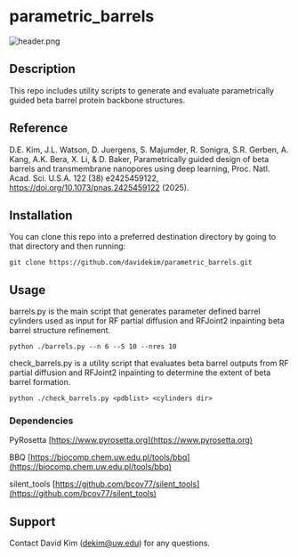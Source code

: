 # parametric_barrels

![header.png](./header.png)

## Description
This repo includes utility scripts to generate and evaluate parametrically guided beta barrel protein backbone structures.

## Reference
D.E. Kim, J.L. Watson, D. Juergens, S. Majumder, R. Sonigra, S.R. Gerben, A. Kang, A.K. Bera, X. Li, & D. Baker, Parametrically guided design of beta barrels and transmembrane nanopores using deep learning, Proc. Natl. Acad. Sci. U.S.A. 122 (38) e2425459122, https://doi.org/10.1073/pnas.2425459122 (2025).

## Installation
You can clone this repo into a preferred destination directory by going to that directory and then running:

`git clone https://github.com/davidekim/parametric_barrels.git`

## Usage
barrels.py is the main script that generates parameter defined barrel cylinders used as input for RF partial diffusion and RFJoint2 inpainting beta barrel structure refinement.

`python ./barrels.py --n 6 --S 10 --nres 10`

check_barrels.py is a utility script that evaluates beta barrel outputs from RF partial diffusion and RFJoint2 inpainting to determine the extent of beta barrel formation.

`python ./check_barrels.py <pdblist> <cylinders dir>`

### Dependencies
PyRosetta [https://www.pyrosetta.org](https://www.pyrosetta.org)

BBQ [https://biocomp.chem.uw.edu.pl/tools/bbq](https://biocomp.chem.uw.edu.pl/tools/bbq)

silent_tools [https://github.com/bcov77/silent_tools](https://github.com/bcov77/silent_tools)

## Support
Contact David Kim (dekim@uw.edu) for any questions.


